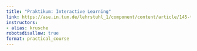 ```yaml
---
title: "Praktikum: Interactive Learning"
link: https://ase.in.tum.de/lehrstuhl_1/component/content/article/145-teaching/st20/1113-praktikum-interactive-learning-summer20?Itemid=115
instructors:
- alias: krusche
robotsdisallow: true
format: practical_course
---
```


